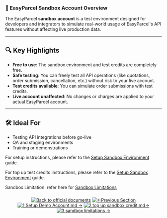 ### 🧪 EasyParcel Sandbox Account Overview

The EasyParcel **sandbox account** is a test environment designed for developers and integrators to simulate real-world usage of EasyParcel's API features without affecting live production data.

---

## 🔍 Key Highlights

* **Free to use**: The sandbox environment and test credits are completely free.
* **Safe testing**: You can freely test all API operations (like quotations, order submission, cancellation, etc.) without risk to your live account.
* **Test credits available**: You can simulate order submissions with test credits.
* **Live account unaffected**: No changes or charges are applied to your actual EasyParcel account.

---

## 🛠️ Ideal For

* Testing API integrations before go-live
* QA and staging environments
* Training or demonstrations

For setup instructions, please refer to the [Setup Sandbox Environment](1.Setup%20Demo%20Account.md) guide.

For top up test credits instructions, please refer to the [Setup Sandbox Environment](2.top%20up%20sandbox%20credit.md) guide.

Sandbox Limitation:
refer here for [Sandbox Limitations](3.sandbox%20limitations.md) 
<div align="center" style="margin: 1.5rem 0;">

[![Back to official documents](https://img.shields.io/badge/Back_to_official_documents-007ACC?style=for-the-badge&scale=1.3)](../README.md)
[![←Previous Section](https://img.shields.io/badge/Previous_Section_%E2%86%90-FF7733?style=for-the-badge&scale=1.3)](../1.Developer%20Hub)
[![1.Setup Demo Account.md →](https://img.shields.io/badge/1.Setup_Demo_Account_→-00CC88?style=for-the-badge&scale=1.3)](../2.Create%20Sandbox/1.Setup%20Demo%20Account.md)
[![2.top up sandbox credit.md→](https://img.shields.io/badge/2.top_up_sandbox_credit_%E2%86%92-00CC88?style=for-the-badge&scale=1.3)](../2.Create%20Sandbox/2.top%20up%20sandbox%20credit.md)
[![3.sandbox limitations →](https://img.shields.io/badge/3.sandbox_limitations_%E2%86%92-00CC88?style=for-the-badge&scale=1.3)](/2.Create%20Sandbox/3.sandbox%20limitations.md)

</div>
